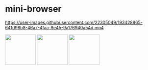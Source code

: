 # mini-browser




https://user-images.githubusercontent.com/22305049/193428865-641d98b8-46a7-4faa-8e45-9a176940a54d.mp4

<p float="left">
  <img src="![Simulator Screen Shot - iPhone 14 Plus - 2022-10-01 at 21 06 22](https://user-images.githubusercontent.com/22305049/193428882-5cbf37dc-1a7e-4fbe-a2d4-08c3235d3bf9.png)" width="100" />
  <img src="![Simulator Screen Shot - iPhone 14 Plus - 2022-10-01 at 21 06 43](https://user-images.githubusercontent.com/22305049/193428884-324e48ad-6a10-467b-9e16-59093829fa25.png)" width="100" /> 
  <img src="![Simulator Screen Shot - iPhone 14 Plus - 2022-10-01 at 21 45 02](https://user-images.githubusercontent.com/22305049/193428886-59b60338-0a64-4819-aa8a-7ef1f8c79c6c.png)" width="100" />
</p>

  

